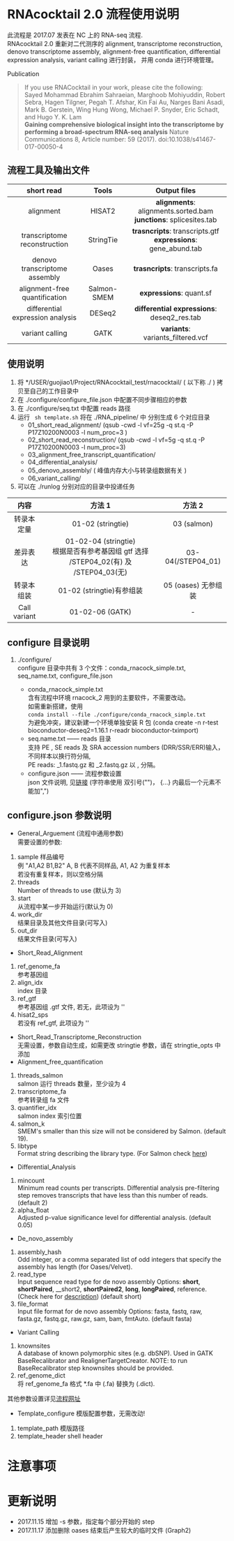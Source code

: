 # RNAcocktail 2.0 流程使用说明
此流程是 2017.07 发表在 NC 上的 RNA-seq 流程.  
RNAcocktail 2.0 重新对二代测序的 alignment, transcriptome reconstruction, denovo transcriptome assembly, alignment-free quantification, differential expression analysis, variant calling 进行封装， 并用 conda 进行环境管理。

Publication

> If you use RNACocktail in your work, please cite the following:  
Sayed Mohammad Ebrahim Sahraeian, Marghoob Mohiyuddin, Robert Sebra, Hagen Tilgner, Pegah T. Afshar, Kin Fai Au, Narges Bani Asadi, Mark B. Gerstein, Wing Hung Wong, Michael P. Snyder, Eric Schadt, and Hugo Y. K. Lam  
__Gaining comprehensive biological insight into the transcriptome by performing a broad-spectrum RNA-seq analysis__
Nature Communications 8, Article number: 59 (2017). doi:10.1038/s41467-017-00050-4


## 流程工具及输出文件

|               short read         |    Tools    | Output files |
| :------------------------------: | :---------: | :----------: |
|          alignment               |    HISAT2   | __alignments__: alignments.sorted.bam<br> __junctions__: splicesites.tab |
| transcriptome reconstruction     |   StringTie | __trasncripts__: transcripts.gtf<br>__expressions__: gene_abund.tab  |
| denovo transcriptome assembly    |   Oases     | __trasncripts__: transcripts.fa |
| alignment-free quantification    | Salmon-SMEM | __expressions__: quant.sf|
| differential expression analysis |  DESeq2     | __differential expressions__: deseq2_res.tab
|       variant calling            |   GATK      | __variants__: variants_filtered.vcf |



## 使用说明

1. 将 */USER/guojiao1/Project/RNAcocktail_test/rnacocktail/ ( 以下称 ./ ) 拷贝至自己的工作目录中
2. 在 ./configure/configure_file.json 中配置不同步骤相应的参数
3. 在 ./configure/seq.txt 中配置 reads 路径
4. 运行 ``` sh template.sh``` 将在 ./RNA_pipeline/ 中 分别生成 6 个对应目录
    - 01_short_read_alignment/  (qsub -cwd -l vf=25g -q st.q -P P17Z10200N0003 -l num_proc=3 )
    - 02_short_read_reconstruction/  (qsub -cwd -l vf=5g -q st.q -P P17Z10200N0003 -l num_proc=3) 
    - 03_alignment_free_transcript_quantification/
    - 04_differential_analysis/
    - 05_denovo_assembly/ ( 峰值内存大小与转录组数据有关 )
    - 06_variant_calling/
5. 可以在 ./runlog 分别对应的目录中投递任务

|     内容         |    方法 1    | 方法 2 |
| :--------------: | :---------: | :----------: |
|     转录本定量    |    01-02 (stringtie)   | 03 (salmon) |
|      差异表达     |   01-02-04 (stringtie)<br>根据是否有参考基因组 gtf 选择 /STEP04_02(有) 及 /STEP04_03(无) | 03-04(/STEP04_01)  |
|     转录本组装    |   01-02 (stringtie)有参组装     | 05 (oases) 无参组装 |
|   Call variant   | 01-02-06 (GATK) | -|

## configure 目录说明

1. ./configure/  
    configure 目录中共有 3 个文件：conda_rnacock_simple.txt, seq_name.txt, configure_file.json

    - conda_rnacock_simple.txt  
    含有流程中环境 rnacock_2 用到的主要软件，不需要改动。  
    如需重新搭建，使用  
    ```conda install --file ./configure/conda_rnacock_simple.txt ```  
    为避免冲突，建议新建一个环境单独安装 R 包 (conda create -n r-test bioconductor-deseq2=1.16.1 r-readr bioconductor-tximport)
    - seq.name.txt —— reads 目录  
    支持 PE , SE reads 及 SRA accession numbers (DRR/SSR/ERR)输入，不同样本以换行符分隔,  
    PE reads: _1.fastq.gz 和 _2.fastq.gz 以 , 分隔。  
    - configure.json —— 流程参数设置  
    json 文件说明, 见[链接]( http://www.w3school.com.cn/json/json_syntax.asp ) (字符串使用 双引号("")， {...} 内最后一个元素不能加",")
## configure.json 参数说明
- General_Arguement (流程中通用参数)  
需要设置的参数:  
1. sample 
样品编号  
例 "A1,A2 B1,B2"  A, B 代表不同样品, A1, A2 为重复样本  
若没有重复样本，则以空格分隔
2. threads  
Number of threads to use (默认为 3)
3. start  
从流程中某一步开始运行(默认为 0)
4. work_dir  
结果目录及其他文件目录(可写入)
5. out_dir  
结果文件目录(可写入)

- Short_Read_Alignment
1. ref_genome_fa  
参考基因组
2. align_idx  
index 目录
3. ref_gtf  
参考基因组 .gtf 文件, 若无，此项设为 ''  
4. hisat2_sps  
若没有 ref_gtf, 此项设为 ''
- Short_Read_Transcriptome_Reconstruction  
无需设置，参数自动生成，如需更改 stringtie 参数，请在 stringtie_opts 中添加
- Alignment_free_quantification
1. threads_salmon  
salmon 运行 threads 数量，至少设为 4
2. transcriptome_fa  
参考转录组 fa 文件
3. quantifier_idx  
salmon index 索引位置
4. salmon_k  
SMEM's smaller than this size will not be considered by Salmon. (default 19).  
5. libtype  
Format string describing the library type. (For Salmon check [here](http://salmon.readthedocs.io/en/latest/library_type.html#fraglibtype))  
- Differential_Analysis
1. mincount  
Minimum read counts per transcripts. Differential analysis pre-filtering step removes transcripts that have less than this number of reads. (default 2)  
2. alpha_float  
Adjusted p-value significance level for differential analysis. (default 0.05)  
- De_novo_assembly
1. assembly_hash  
Odd integer, or a comma separated list of odd integers that specify the assembly has length (for Oases/Velvet).  
2. read_type  
Input sequence read type for de novo assembly Options: __short__, __shortPaired__, __short2, __shortPaired2__, __long__, __longPaired__, reference. (Check here for [description](https://www.ebi.ac.uk/~zerbino/velvet/Manual.pdf)) (default short)
3. file_format  
Input file format for de novo assembly Options: fasta, fastq, raw, fasta.gz, fastq.gz, raw.gz, sam, bam, fmtAuto. (default fasta)
- Variant Calling
1. knownsites  
A database of known polymorphic sites (e.g. dbSNP). Used in GATK BaseRecalibrator and RealignerTargetCreator. NOTE: to run BaseRecalibrator step knownsites should be provided.
2. ref_genome_dict  
将 ref_genome_fa 格式 *.fa 中 (.fa) 替换为 (.dict).

其他参数设置详见[流程网址](https://bioinform.github.io/rnacocktail/)

- Template_configure
模版配置参数，无需改动!
1. template_path
模版路径
2. template_header
shell header

#  注意事项



#  更新说明

- 2017.11.15  增加 -s 参数，指定每个部分开始的 step
- 2017.11.17  添加删除 oases 结束后产生较大的临时文件 (Graph2)





    




